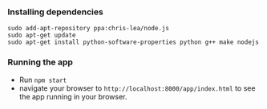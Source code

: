 ### Installing dependencies

```
sudo add-apt-repository ppa:chris-lea/node.js
sudo apt-get update
sudo apt-get install python-software-properties python g++ make nodejs
```
### Running the app

- Run `npm start`
- navigate your browser to `http://localhost:8000/app/index.html` to see the app running in your browser.
